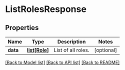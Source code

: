 # ListRolesResponse

## Properties
Name | Type | Description | Notes
------------ | ------------- | ------------- | -------------
**data** | [**list[Role]**](Role.md) | List of all roles. | [optional] 

[[Back to Model list]](../README.md#documentation-for-models) [[Back to API list]](../README.md#documentation-for-api-endpoints) [[Back to README]](../README.md)


